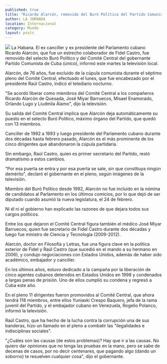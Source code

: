```yaml
---
published: true
title: "Ricardo Alarcón, removido del Buró Político del Partido Comunista de Cuba"
author: LA JORNADA
location: Internacional
category: Mundo
layout: posts
---
```


![](http://i.imgur.com/P71Pplvm.jpg) La Habana. El ex canciller y ex presidente del Parlamento cubano Ricardo Alarcón, que fue un estrecho colaborador de Fidel Castro, fue removido del selecto Buró Político y del Comité Central del gobernante Partido Comunista de Cuba (único), informó este martes la televisión local.

Alarcón, de 76 años, fue excluido de la cúpula comunista durante el séptimo pleno del Comité Central, efectuado el lunes, que fue encabezado por el presidente Raúl Castro, indicó el telediario nocturno.

"Se acordó liberar como miembros del Comité Central a los compañeros Ricardo Alarcón de Quesada, José Miyar Barruecos, Misael Enamorado, Orlando Lugo y Liudmila Álamo", dijo la televisión.

Su salida del Comité Central implica que Alarcón deja automáticamente su puesto en el selecto Buró Político, máximo órgano del Partido, que quedó con 13 miembros.

Canciller de 1992 a 1993 y luego presidente del Parlamento cubano durante dos décadas hasta febrero pasado, Alarcón es el más prominente de los cinco dirigentes que abandonaron la cúpula partidaria.

Sin embargo, Raúl Castro, quien es primer secretario del Partido, restó dramatismo a estos cambios.

"Por esa puerta se entra y por esa puerta se sale, sin que constituya ningún demérito", declaró el gobernante en el pleno, según imágenes de la televisión.

Miembro del Buró Político desde 1992, Alarcón no fue incluido en la nómina de candidatos al Parlamento en los últimos comicios, por lo que dejó de ser diputado cuando asumió la nueva legislatura, el 24 de febrero.

Ni él ni el gobierno han explicado las razones de que dejara todos sus cargos políticos.

Entre los que dejaron el Comité Central figura también el médico José Miyar Barruecos, quien fue secretario de Fidel Castro durante dos décadas y luego fue ministro de Ciencia y Tecnología (2009-2012).

Alarcón, doctor en Filosofía y Letras, fue una figura clave en la política exterior de Fidel y Raúl Castro (que sucedió en el mando a su hermano en 2006), y condujo negociaciones con Estados Unidos, además de haber sido académico, embajador y canciller.

En los últimos años, estuvo dedicado a la campaña por la liberación de cinco agentes cubanos detenidos en Estados Unidos en 1998 y condenados a largas penas de prisión. Uno de ellos cumplió su condena y regresó a Cuba este año.

En el pleno 11 dirigentes fueron promovidos al Comité Central, que ahora tendrá 118 miembros, entre ellos Yuniaski Crespo Baquero, jefa de la rama juvenil del Partido, y el embajador cubano en Venezuela, Rogelio Polanco, informó la televisión.

Raúl Castro, que ha hecho de la lucha contra la corrupción una de sus banderas, hizo un llamado en el pleno a combatir las "ilegalidades e indisciplinas sociales".

"¿Cuáles son las causas (de estos problemas)? Hay que ir a las causas. No quiero dar opiniones que no tenga las pruebas en la mano, pero se sabe de decenas de casos, por no decir centenares, que pagando algo (dando un soborno) te resuelven cualquier cosa", dijo el gobernante.
